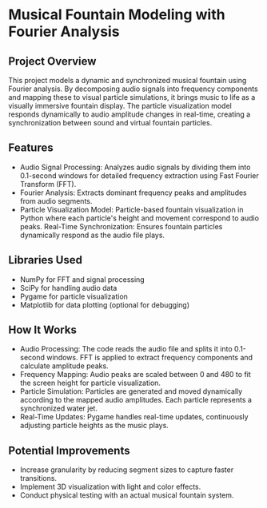 # Musical Fountain Modeling with Fourier Analysis

## Project Overview
This project models a dynamic and synchronized musical fountain using Fourier analysis. By decomposing audio signals into frequency components and mapping these to visual particle simulations, it brings music to life as a visually immersive fountain display. The particle visualization model responds dynamically to audio amplitude changes in real-time, creating a synchronization between sound and virtual fountain particles.

## Features
- Audio Signal Processing: Analyzes audio signals by dividing them into 0.1-second windows for detailed frequency extraction using Fast Fourier Transform (FFT).
- Fourier Analysis: Extracts dominant frequency peaks and amplitudes from audio segments.
- Particle Visualization Model: Particle-based fountain visualization in Python where each particle's height and movement correspond to audio peaks.
  Real-Time Synchronization: Ensures fountain particles dynamically respond as the audio file plays.

## Libraries Used
- NumPy for FFT and signal processing
- SciPy for handling audio data
- Pygame for particle visualization
- Matplotlib for data plotting (optional for debugging)

## How It Works
- Audio Processing: The code reads the audio file and splits it into 0.1-second windows. FFT is applied to extract frequency components and calculate amplitude peaks.
- Frequency Mapping: Audio peaks are scaled between 0 and 480 to fit the screen height for particle visualization.
- Particle Simulation: Particles are generated and moved dynamically according to the mapped audio amplitudes. Each particle represents a synchronized water jet.
- Real-Time Updates: Pygame handles real-time updates, continuously adjusting particle heights as the music plays.

## Potential Improvements
- Increase granularity by reducing segment sizes to capture faster transitions.
- Implement 3D visualization with light and color effects.
- Conduct physical testing with an actual musical fountain system.
